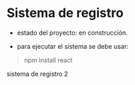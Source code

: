 <h1>Sistema de registro</h1>

- estado del proyecto: en construcción.

- para ejecutar el sistema se debe usar:
 
> npm install react

sistema de registro 2
